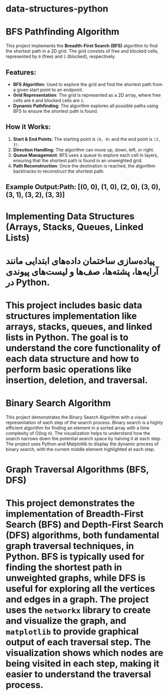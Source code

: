 # data-structures-python
# BFS Pathfinding Algorithm

This project implements the **Breadth-First Search (BFS)** algorithm to find the shortest path in a 2D grid. The grid consists of free and blocked cells, represented by `0` (free) and `1` (blocked), respectively.

## Features:
- **BFS Algorithm**: Used to explore the grid and find the shortest path from a given start point to an endpoint.
- **Grid Representation**: The grid is represented as a 2D array, where free cells are `0` and blocked cells are `1`.
- **Dynamic Pathfinding**: The algorithm explores all possible paths using BFS to ensure the shortest path is found.

## How it Works:
1. **Start & End Points**: The starting point is `(0, 0)` and the end point is `(3, 3)`.
2. **Direction Handling**: The algorithm can move up, down, left, or right.
3. **Queue Management**: BFS uses a queue to explore each cell in layers, ensuring that the shortest path is found in an unweighted grid.
4. **Path Reconstruction**: Once the destination is reached, the algorithm backtracks to reconstruct the shortest path.

## Example Output:Path: [(0, 0), (1, 0), (2, 0), (3, 0), (3, 1), (3, 2), (3, 3)]

# Implementing Data Structures (Arrays, Stacks, Queues, Linked Lists)
# پیاده‌سازی ساختمان داده‌های ابتدایی مانند آرایه‌ها، پشته‌ها، صف‌ها و لیست‌های پیوندی در Python. 
# This project includes basic data structures implementation like arrays, stacks, queues, and linked lists in Python. The goal is to understand the core functionality of each data structure and how to perform basic operations like insertion, deletion, and traversal.

# Binary Search Algorithm
This project demonstrates the Binary Search Algorithm with a visual representation of each step of the search process. Binary search is a highly efficient algorithm for finding an element in a sorted array with a time complexity of O(log n). The visualization helps to understand how the search narrows down the potential search space by halving it at each step. The project uses Python and Matplotlib to display the dynamic process of binary search, with the current middle element highlighted at each step.
# Graph Traversal Algorithms (BFS, DFS)
# This project demonstrates the implementation of Breadth-First Search (BFS) and Depth-First Search (DFS) algorithms, both fundamental graph traversal techniques, in Python. BFS is typically used for finding the shortest path in unweighted graphs, while DFS is useful for exploring all the vertices and edges in a graph. The project uses the `networkx` library to create and visualize the graph, and `matplotlib` to provide graphical output of each traversal step. The visualization shows which nodes are being visited in each step, making it easier to understand the traversal process.
